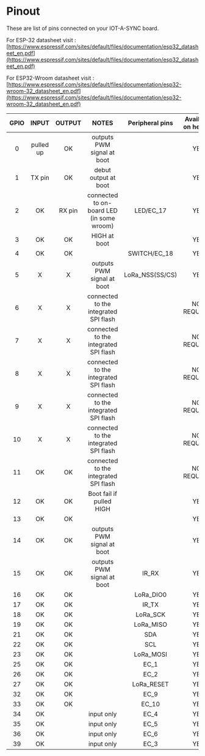 # Pinout

These are list of pins connected on your IOT-A-SYNC board.

For ESP-32 datasheet visit : [https://www.espressif.com/sites/default/files/documentation/esp32_datasheet_en.pdf](https://www.espressif.com/sites/default/files/documentation/esp32_datasheet_en.pdf)

For ESP32-Wroom datasheet visit : [https://www.espressif.com/sites/default/files/documentation/esp32-wroom-32_datasheet_en.pdf](https://www.espressif.com/sites/default/files/documentation/esp32-wroom-32_datasheet_en.pdf)


| GPIO |   INPUT   | OUTPUT |                   NOTES                   | Peripheral pins | Available on header |
|:----:|:---------:|:------:|:-----------------------------------------:|:---------------:|:-------------------:|
| 0    | pulled up | OK     | outputs PWM signal at boot                |                 | YES                 |
| 1    | TX pin    | OK     | debut output at boot                      |                 | YES                 |
| 2    | OK        | RX pin | connected to on-board LED (in some wroom) | LED/EC_17       | YES                 |
| 3    | OK        | OK     | HIGH at boot                              |                 | YES                 |
| 4    | OK        | OK     |                                           | SWITCH/EC_18    | YES                 |
| 5    | X         | X      | outputs PWM signal at boot                | LoRa_NSS(SS/CS) | YES                 |
| 6    | X         | X      | connected to the integrated SPI flash     |                 | NOT REQUIRED        |
| 7    | X         | X      | connected to the integrated SPI flash     |                 | NOT REQUIRED        |
| 8    | X         | X      | connected to the integrated SPI flash     |                 | NOT REQUIRED        |
| 9    | X         | X      | connected to the integrated SPI flash     |                 | NOT REQUIRED        |
| 10   | X         | X      | connected to the integrated SPI flash     |                 | NOT REQUIRED        |
| 11   | OK        | OK     | connected to the integrated SPI flash     |                 | NOT REQUIRED        |
| 12   | OK        | OK     | Boot fail if pulled HIGH                  |                 | YES                 |
| 13   | OK        | OK     |                                           |                 | YES                 |
| 14   | OK        | OK     | outputs PWM signal at boot                |                 | YES                 |
| 15   | OK        | OK     | outputs PWM signal at boot                | IR_RX           | YES                 |
| 16   | OK        | OK     |                                           | LoRa_DIO0       | YES                 |
| 17   | OK        | OK     |                                           | IR_TX           | YES                 |
| 18   | OK        | OK     |                                           | LoRa_SCK        | YES                 |
| 19   | OK        | OK     |                                           | LoRa_MISO       | YES                 |
| 21   | OK        | OK     |                                           | SDA             | YES                 |
| 22   | OK        | OK     |                                           | SCL             | YES                 |
| 23   | OK        | OK     |                                           | LoRa_MOSI       | YES                 |
| 25   | OK        | OK     |                                           | EC_1            | YES                 |
| 26   | OK        | OK     |                                           | EC_2            | YES                 |
| 27   | OK        | OK     |                                           | LoRa_RESET      | YES                 |
| 32   | OK        | OK     |                                           | EC_9            | YES                 |
| 33   | OK        | OK     |                                           | EC_10           | YES                 |
| 34   | OK        |        | input only                                | EC_4            | YES                 |   
| 35   | OK        |        | input only                                | EC_5            | YES                 |
| 36   | OK        |        | input only                                | EC_6            | YES                 |
| 39   | OK        |        | input only                                | EC_3            | YES                 |